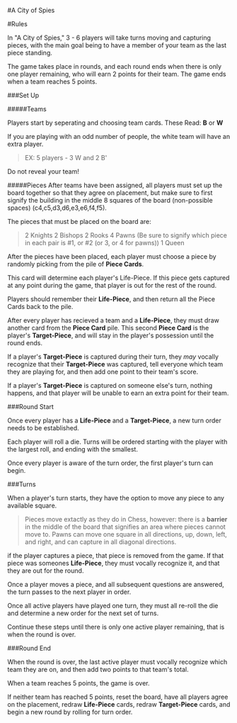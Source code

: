 #A City of Spies

#Rules

In "A City of Spies," 3 - 6 players will take turns moving and capturing pieces, with the main goal being to have a member of your team as the last piece standing.

The game takes place in rounds, and each round ends when there is only one player remaining, who will earn 2 points for their team. The game ends when a team reaches 5 points.

###Set Up

#####Teams

Players start by seperating and choosing team cards. These Read: **B** or **W**

If you are playing with an odd number of people, the white team will have an extra player. 
>EX: 5 players - 3 W and 2 B'

Do not reveal your team!

#####Pieces
After teams have been assigned, all players must set up the board together so that they agree on placement, but make sure to first signify the building in the middle 8 squares of the board (non-possible spaces) (c4,c5,d3,d6,e3,e6,f4,f5).

The pieces that must be placed on the board are:
>2 Knights
>2 Bishops
>2 Rooks
>4 Pawns
>(Be sure to signify which piece in each pair is #1, or #2 (or 3, or 4 for pawns))
>1 Queen


After the pieces have been placed, each player must choose a piece by randomly picking from the pile of **Piece Cards**.

This card will determine each player's Life-Piece. If this piece gets captured at any point during the game, that player is out for the rest of the round.

Players should remember their **Life-Piece**, and then return all the Piece Cards back to the pile.

After every player has recieved a team and a **Life-Piece**, they must draw another card from the **Piece Card** pile. 
This second **Piece Card** is the player's **Target-Piece**, and will stay in the player's possession until the round ends. 

If a player's **Target-Piece** is captured during their turn, they *may* vocally recognize that their **Target-Piece** was captured, tell everyone which team they are playing for, and then add one point to their team's score.

If a player's **Target-Piece** is captured on someone else's turn, nothing happens, and that player will be unable to earn an extra point for their team.

###Round Start

Once every player has a **Life-Piece** and a **Target-Piece**, a new turn order needs to be established.

Each player will roll a die. Turns will be ordered starting with the player with the largest roll, and ending with the smallest.

Once every player is aware of the turn order, the first player's turn can begin.

###Turns

When a player's turn starts, they have the option to move any piece to any available square.

>Pieces move extactly as they do in Chess, however: 
>there is a **barrier** in the middle of the board that signifies an area where pieces cannot move to.
>Pawns can move one square in all directions, up, down, left, and right, and can capture in all diagonal directions.

if the player captures a piece, that piece is removed from the game. If that piece was someones **Life-Piece**, they must vocally recognize it, and that they are out for the round.

Once a player moves a piece, and all subsequent questions are answered, the turn passes to the next player in order.

Once all active players have played one turn, they must all re-roll the die and determine a new order for the next set of turns.

Continue these steps until there is only one active player remaining, that is when the round is over.

###Round End

When the round is over, the last active player must vocally recognize which team they are on, and then add two points to that team's total.

When a team reaches 5 points, the game is over.

If neither team has reached 5 points, reset the board, have all players agree on the placement, redraw **Life-Piece** cards, redraw **Target-Piece** cards, and begin a new round by rolling for turn order.
